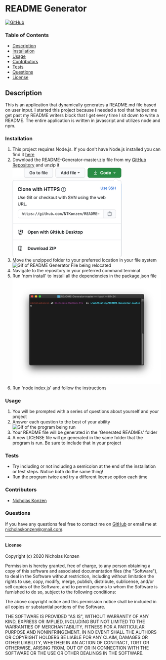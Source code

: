 # README Generator
[![GitHub](https://img.shields.io/github/license/NTKonzen/README-Generator)](#license)

### Table of Contents
* [Description](#description)
* [Installation](#installation)
* [Usage](#usage)
* [Contributors](#contributors) 
* [Tests](#tests)
* [Questions](#questions)
* [License](#license)

## Description ##

This is an application that dynamically generates a README.md file based on user input. I started this project because I needed a tool that helped me get past my README writers block that I get every time I sit down to write a README. The entire application is written in javascript and utilizes node and npm.   

### Installation ###

1. This project requires Node.js. If you don't have Node.js installed you can find it [here](https://nodejs.org/en/download/)
1. Download the README-Generator-master.zip file from my [GitHub Repository](https://github.com/NTKonzen/README-Generator) and unzip it
![Screenshot of Download](./screenshots/downloadButton.png)
1. Move the unzipped folder to your preferred location in your file system
![Gif of README Generator File being relocated](./screenshots/installation1.gif)
1. Navigate to the repository in your preferred command terminal
1. Run 'npm install' to install all the dependencies in the package.json file
![Gif Example of running 'npm install'](./screenshots/installation2.gif)
1. Run 'node index.js' and follow the instructions 

### Usage

1. You will be prompted with a series of questions about yourself and your project
1. Answer each question to the best of your ability
![Gif of the program being run](./screenshots/useage.gif)
1. Your README file will be generated in the 'Generated READMEs' folder
1. A new LICENSE file will ge generated in the same folder that the program is run. Be sure to include that in your project

### Tests

* Try including or not including a semicolon at the end of the installation or test steps. Notice both do the same thing!
* Run the program twice and try a different license option each time

### Contributors

* [Nicholas Konzen](https://github.com/NTKonzen)

### Questions
If you have any questions feel free to contact me on [GitHub](https://github.com/NTKonzen) or email me at nicholaskonzen@gmail.com.

---
#### License

Copyright (c) 2020 Nicholas Konzen

Permission is hereby granted, free of charge, to any person obtaining a copy
of this software and associated documentation files (the "Software"), to deal
in the Software without restriction, including without limitation the rights
to use, copy, modify, merge, publish, distribute, sublicense, and/or sell
copies of the Software, and to permit persons to whom the Software is
furnished to do so, subject to the following conditions:

The above copyright notice and this permission notice shall be included in all
copies or substantial portions of the Software.

THE SOFTWARE IS PROVIDED "AS IS", WITHOUT WARRANTY OF ANY KIND, EXPRESS OR
IMPLIED, INCLUDING BUT NOT LIMITED TO THE WARRANTIES OF MERCHANTABILITY,
FITNESS FOR A PARTICULAR PURPOSE AND NONINFRINGEMENT. IN NO EVENT SHALL THE
AUTHORS OR COPYRIGHT HOLDERS BE LIABLE FOR ANY CLAIM, DAMAGES OR OTHER
LIABILITY, WHETHER IN AN ACTION OF CONTRACT, TORT OR OTHERWISE, ARISING FROM,
OUT OF OR IN CONNECTION WITH THE SOFTWARE OR THE USE OR OTHER DEALINGS IN THE
SOFTWARE.
